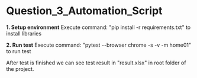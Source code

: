 # Question_3_Automation_Script
**1. Setup environment**
Execute command: "pip install -r requirements.txt" to install libraries

**2.  Run test**
Execute command: "pytest --browser chrome -s -v -m home01" to run test

After test is finished we can see test result in "result.xlsx" in root folder of the project.
